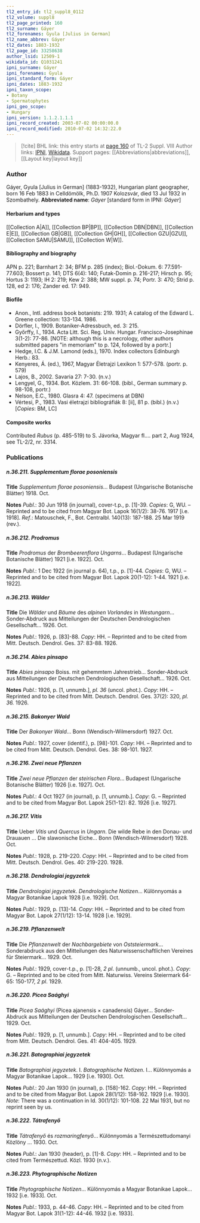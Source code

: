 ```yaml
---
tl2_entry_id: tl2_suppl8_0112
tl2_volume: suppl8
tl2_page_printed: 160
tl2_surname: Gáyer
tl2_forenames: Gyula [Julius in German]
tl2_name_abbrev: Gáyer
tl2_dates: 1883-1932
tl2_page_id: 33258638
author_lsid: 12509-1
wikidata_id: Q1031241
ipni_surname: Gáyer
ipni_forenames: Gyula
ipni_standard_form: Gáyer
ipni_dates: 1883-1932
ipni_taxon_scope: 
- Botany
- Spermatophytes
ipni_geo_scope: 
- Hungary
ipni_version: 1.1.2.1.1.1
ipni_record_created: 2003-07-02 00:00:00.0
ipni_record_modified: 2010-07-02 14:32:22.0
---
```


> [!cite] BHL link: this entry starts at [page 160](https://www.biodiversitylibrary.org/page/33258638) of TL-2 Suppl. VIII
> Author links: [IPNI](https://www.ipni.org/a/12509-1), [Wikidata](https://www.wikidata.org/wiki/Q1031241). Support pages: [[Abbreviations|abbreviations]], [[Layout key|layout key]]

### Author

Gáyer, Gyula \[Julius in German\] (1883-1932), Hungarian plant geographer, born 16 Feb 1883 in Celldömölk, Ph.D. 1907 Kolozsvár, died 13 Jul 1932 in Szombathely. 
**Abbreviated name**: *Gáyer* \[standard form in IPNI: *Gáyer*\]

#### Herbarium and types

[[Collection A|A]], [[Collection BP|BP]], [[Collection DBN|DBN]], [[Collection E|E]], [[Collection GB|GB]], [[Collection GH|GH]], [[Collection GZU|GZU]], [[Collection SAMU|SAMU]], [[Collection W|W]].

#### Bibliography and biography

APN p. 221; Barnhart 2: 34; BFM p. 285 (index); Biol.-Dokum. 6: 77.591-77.603; Bossert p. 141; DTS 6(4): 140; Futak-Domin p. 216-217; Hirsch p. 95; Hortus 3: 1193; IH 2: 219; Kew 2: 388; MW suppl. p. 74; Portr. 3: 470; Strid p. 128, ed 2: 176; Zander ed. 17: 949.

#### Biofile

- Anon., Intl. address book botanists: 219. 1931; A catalog of the Edward L. Greene collection: 133-134. 1986.
- Dörfler, I., 1909. Botaniker-Adressbuch, ed. 3: 215.
- Győrffy, I., 1934. Acta Litt. Sci. Reg. Univ. Hungar. Francisco-Josephinae 3(1-2): 77-86. \[NOTE: although this is a necrology, other authors submitted papers "in memoriam" to p. 124, followed by a portr.\]
- Hedge, I.C. & J.M. Lamond (eds.), 1970. Index collectors Edinburgh Herb.: 83.
- Kenyeres, Á. (ed.), 1967, Magyar Életrajzi Lexikon 1: 577-578. (portr. p. 579)
- Lajos, B., 2002. Savaria 27: 7-30. (n.v.)
- Lengyel, G., 1934. Bot. Közlem. 31: 66-108. (bibl., German summary p. 98-108, portr.)
- Nelson, E.C., 1980. Glasra 4: 47. (specimens at DBN)
- Vértesi, P., 1983. Vasi életrajzi bibliográfiák 8: \[ii\], 81 p. (bibl.) (n.v.) \[*Copies*: BM, LC\]

#### Composite works

Contributed *Rubus* (p. 485-519) to S. Jávorka, Magyar fl.... part 2, Aug 1924, see TL-2/2, nr. 3314.

### Publications

##### n.36.211. Supplementum florae posoniensis

**Title**
*Supplementum florae posoniensis*... Budapest (Ungarische Botanische Blätter) 1918. Oct.

**Notes**
*Publ*.: 30 Jun 1918 (in journal), cover-t.p., p. \[1\]-39. *Copies*: G, WU. – Reprinted and to be cited from Magyar Bot. Lapok 16(1/2): 38-76. 1917 \[i.e. 1918\].
*Ref*.: Matouschek, F., Bot. Centralbl. 140(13): 187-188. 25 Mar 1919 (rev.).

##### n.36.212. Prodromus

**Title**
*Prodromus* der *Brombeerenflora Ungarns*... Budapest (Ungarische Botanische Blätter) 1921 \[i.e. 1922\]. Oct.

**Notes**
*Publ*.: 1 Dec 1922 (in journal p. 64), t.p., p. \[1\]-44. *Copies*: G, WU. – Reprinted and to be cited from Magyar Bot. Lapok 20(1-12): 1-44. 1921 \[i.e. 1922\].

##### n.36.213. Wälder

**Title**
Die *Wälder* und *Bäume* des *alpinen Vorlandes* in *Westungarn*... Sonder-Abdruck aus Mitteilungen der Deutschen Dendrologischen Gesellschaft... 1926. Oct.

**Notes**
*Publ*.: 1926, p. \[83\]-88. *Copy*: HH. – Reprinted and to be cited from Mitt. Deutsch. Dendrol. Ges. 37: 83-88. 1926.

##### n.36.214. Abies pinsapo

**Title**
*Abies pinsapo* Boiss. mit gehemmtem Jahrestrieb... Sonder-Abdruck aus Mitteilungen der Deutschen Dendrologischen Gesellschaft... 1926. Oct.

**Notes**
*Publ*.: 1926, p. \[1, unnumb.\], *pl. 36* (uncol. phot.). *Copy*: HH. – Reprinted and to be cited from Mitt. Deutsch. Dendrol. Ges. 37(2): 320, *pl. 36.* 1926.

##### n.36.215. Bakonyer Wald

**Title**
Der *Bakonyer Wald*... Bonn (Wendisch-Wilmersdorf) 1927. Oct.

**Notes**
*Publ*.: 1927, cover (identif.), p. \[98\]-101. *Copy*: HH. – Reprinted and to be cited from Mitt. Deutsch. Dendrol. Ges. 38: 98-101. 1927.

##### n.36.216. Zwei neue Pflanzen

**Title**
*Zwei neue Pflanzen* der *steirischen Flora*... Budapest (Ungarische Botanische Blätter) 1926 \[i.e. 1927\]. Oct.

**Notes**
*Publ*.: 4 Oct 1927 (in journal), p. \[1, unnumb.\]. *Copy*: G. – Reprinted and to be cited from Magyar Bot. Lapok 25(1-12): 82. 1926 \[i.e. 1927\].

##### n.36.217. Vitis

**Title**
Ueber *Vitis* und *Quercus* in *Ungarn*. Die wilde Rebe in den Donau- und Drauauen ... Die slawonische Eiche... Bonn (Wendisch-Wilmersdorf) 1928. Oct.

**Notes**
*Publ*.: 1928, p. 219-220. *Copy*: HH. – Reprinted and to be cited from Mitt. Deutsch. Dendrol. Ges. 40: 219-220. 1928.

##### n.36.218. Dendrologiai jegyzetek

**Title**
*Dendrologiai jegyzetek*. *Dendrologische Notizen*... Különnyomás a Magyar Botanikae Lapok 1928 \[i.e. 1929\]. Oct.

**Notes**
*Publ*.: 1929, p. \[13\]-14. *Copy*: HH. – Reprinted and to be cited from Magyar Bot. Lapok 27(1/12): 13-14. 1928 \[i.e. 1929\].

##### n.36.219. Pflanzenwelt

**Title**
Die *Pflanzenwelt* der *Nachbargebiete* von *Oststeiermark*... Sonderabdruck aus den Mitteilungen des Naturwissenschaftlichen Vereines für Steiermark... 1929. Oct.

**Notes**
*Publ*.: 1929, cover-t.p., p. \[1\]-28, *2 pl*. (unnumb., uncol. phot.). *Copy*: G. – Reprinted and to be cited from Mitt. Naturwiss. Vereins Steiermark 64-65: 150-177, *2 pl*. 1929.

##### n.36.220. Picea Saághyi

**Title**
*Picea Saághyi* (Picea ajanensis × canadensis) Gáyer... Sonder-Abdruck aus Mitteilungen der Deutschen Dendrologischen Gesellschaft... 1929. Oct.

**Notes**
*Publ*.: 1929, p. \[1, unnumb.\]. *Copy*: HH. – Reprinted and to be cited from Mitt. Deutsch. Dendrol. Ges. 41: 404-405. 1929.

##### n.36.221. Batographiai jegyzetek

**Title**
*Batographiai jegyzetek*. I. *Batographische Notizen*. I... Különnyomás a Magyar Botanikae Lapok... 1929 \[i.e. 1930\]. Oct.

**Notes**
*Publ*.: 20 Jan 1930 (in journal), p. \[158\]-162. *Copy*: HH. – Reprinted and to be cited from Magyar Bot. Lapok 28(1/12): 158-162. 1929 \[i.e. 1930\].
*Note*: There was a continuation in Id. 30(1/12): 101-108. 22 Mai 1931, but no reprint seen by us.

##### n.36.222. Tátrafenyő

**Title**
*Tátrafenyő* és *rozmaringfenyő*... Különnyomás a Természettudomanyi Közlöny ... 1930. Oct.

**Notes**
*Publ*.: Jan 1930 (header), p. \[1\]-8. *Copy*: HH. – Reprinted and to be cited from Természettud. Közl. 1930 (n.v.).

##### n.36.223. Phytographische Notizen

**Title**
*Phytographische Notizen*... Különnyomás a Magyar Botanikae Lapok... 1932 \[i.e. 1933\]. Oct.

**Notes**
*Publ*.: 1933, p. 44-46. *Copy*: HH. – Reprinted and to be cited from Magyar Bot. Lapok 31(1-12): 44-46. 1932 \[i.e. 1933\].

